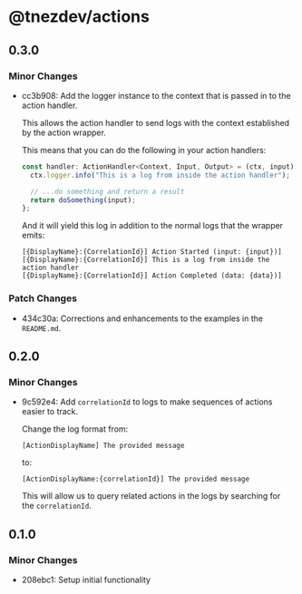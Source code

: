 # @tnezdev/actions

## 0.3.0

### Minor Changes

- cc3b908: Add the logger instance to the context that is passed in to the action handler.

  This allows the action handler to send logs with the context established by the action wrapper.

  This means that you can do the following in your action handlers:

  ```ts
  const handler: ActionHandler<Context, Input, Output> = (ctx, input) => {
    ctx.logger.info("This is a log from inside the action handler");

    // ...do something and return a result
    return doSomething(input);
  };
  ```

  And it will yield this log in addition to the normal logs that the wrapper emits:

  ```
  [{DisplayName}:{CorrelationId}] Action Started (input: {input})]
  [{DisplayName}:{CorrelationId}] This is a log from inside the action handler
  [{DisplayName}:{CorrelationId}] Action Completed (data: {data})]
  ```

### Patch Changes

- 434c30a: Corrections and enhancements to the examples in the `README.md`.

## 0.2.0

### Minor Changes

- 9c592e4: Add `correlationId` to logs to make sequences of actions easier to track.

  Change the log format from:

  ```
  [ActionDisplayName] The provided message
  ```

  to:

  ```
  [ActionDisplayName:{correlationId}] The provided message
  ```

  This will allow us to query related actions in the logs by searching for the `correlationId`.

## 0.1.0

### Minor Changes

- 208ebc1: Setup initial functionality
